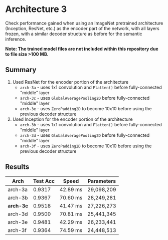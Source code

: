 # Architecture 3
Check performance gained when using an ImageNet pretrained architecture (Inception, ResNet, etc.) as the encoder part of the network, with all layers frozen, with a similar decoder structure as before for the semantic inference.

**Note: The trained model files are not included within this repository due to file size >100 MB.**

## Summary
1. Used ResNet for the encoder portion of the architecture
   - `arch-3a` - uses 1x1 convolution and `Flatten()` before fully-connected "middle" layer
   - `arch-3c` - uses `GlobalAveragePooling2D` before fully-connected "middle" layer
   - `arch-3e` - uses `ZeroPadding2D` to become 10x10 before using the previous decoder structure
2. Used Inception for the encoder portion of the architecture
   - `arch-3b` - uses 1x1 convolution and `Flatten()` before fully-connected "middle" layer
   - `arch-3d` - uses `GlobalAveragePooling2D` before fully-connected "middle" layer
   - `arch-3f` - uses `ZeroPadding2D` to become 10x10 before using the previous decoder structure

## Results

Arch | Test Acc | Speed | Parameters
--- | --- | --- | ---
arch-3a | 0.9317 | 42.89 ms | 29,098,209
arch-3b | 0.9367 | 70.60 ms | 28,249,281
**arch-3c** | 0.9518 | 41.47 ms | 27,226,273
arch-3d | 0.9500 | 70.81 ms | 25,441,345
arch-3e | 0.9481 | 42.29 ms | 26,233,441
arch-3f | 0.9364 | 74.59 ms | 24,448,513